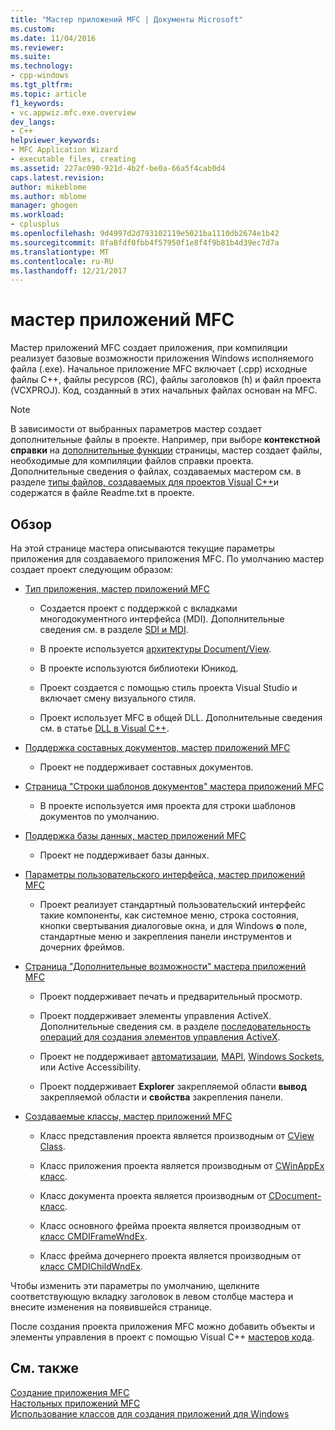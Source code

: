 ```yaml
---
title: "Мастер приложений MFC | Документы Microsoft"
ms.custom: 
ms.date: 11/04/2016
ms.reviewer: 
ms.suite: 
ms.technology:
- cpp-windows
ms.tgt_pltfrm: 
ms.topic: article
f1_keywords:
- vc.appwiz.mfc.exe.overview
dev_langs:
- C++
helpviewer_keywords:
- MFC Application Wizard
- executable files, creating
ms.assetid: 227ac090-921d-4b2f-be0a-66a5f4cab0d4
caps.latest.revision: 
author: mikeblome
ms.author: mblome
manager: ghogen
ms.workload:
- cplusplus
ms.openlocfilehash: 9d4997d2d793102119e5021ba1110db2674e1b42
ms.sourcegitcommit: 8fa8fdf0fbb4f57950f1e8f4f9b81b4d39ec7d7a
ms.translationtype: MT
ms.contentlocale: ru-RU
ms.lasthandoff: 12/21/2017
---
```

# <a name="mfc-application-wizard"></a>мастер приложений MFC
Мастер приложений MFC создает приложения, при компиляции реализует базовые возможности приложения Windows исполняемого файла (.exe). Начальное приложение MFC включает (.cpp) исходные файлы C++, файлы ресурсов (RC), файлы заголовков (h) и файл проекта (VCXPROJ). Код, созданный в этих начальных файлах основан на MFC.  
  
> [!NOTE]
>  В зависимости от выбранных параметров мастер создает дополнительные файлы в проекте. Например, при выборе **контекстной справки** на [дополнительные функции](../../mfc/reference/advanced-features-mfc-application-wizard.md) страницы, мастер создает файлы, необходимые для компиляции файлов справки проекта. Дополнительные сведения о файлах, создаваемых мастером см. в разделе [типы файлов, создаваемых для проектов Visual C++](../../ide/file-types-created-for-visual-cpp-projects.md)и содержатся в файле Readme.txt в проекте.  
  
## <a name="overview"></a>Обзор  
 На этой странице мастера описываются текущие параметры приложения для создаваемого приложения MFC. По умолчанию мастер создает проект следующим образом:  
  
-   [Тип приложения, мастер приложений MFC](../../mfc/reference/application-type-mfc-application-wizard.md)  
  
    -   Создается проект с поддержкой с вкладками многодокументного интерфейса (MDI). Дополнительные сведения см. в разделе [SDI и MDI](../../mfc/sdi-and-mdi.md).  
  
    -   В проекте используется [архитектуры Document/View](../../mfc/document-view-architecture.md).  
  
    -   В проекте используются библиотеки Юникод.  
  
    -   Проект создается с помощью стиль проекта Visual Studio и включает смену визуального стиля.  
  
    -   Проект использует MFC в общей DLL. Дополнительные сведения см. в статье [DLL в Visual C++](../../build/dlls-in-visual-cpp.md).  
  
-   [Поддержка составных документов, мастер приложений MFC](../../mfc/reference/compound-document-support-mfc-application-wizard.md)  
  
    -   Проект не поддерживает составных документов.  
  
-   [Страница "Строки шаблонов документов" мастера приложений MFC](../../mfc/reference/document-template-strings-mfc-application-wizard.md)  
  
    -   В проекте используется имя проекта для строки шаблонов документов по умолчанию.  
  
-   [Поддержка базы данных, мастер приложений MFC](../../mfc/reference/database-support-mfc-application-wizard.md)  
  
    -   Проект не поддерживает базы данных.  
  
-   [Параметры пользовательского интерфейса, мастер приложений MFC](../../mfc/reference/user-interface-features-mfc-application-wizard.md)  
  
    -   Проект реализует стандартный пользовательский интерфейс такие компоненты, как системное меню, строка состояния, кнопки свертывания диалоговые окна, и для Windows **о** поле, стандартные меню и закрепления панели инструментов и дочерних фреймов.  
  
-   [Страница "Дополнительные возможности" мастера приложений MFC](../../mfc/reference/advanced-features-mfc-application-wizard.md)  
  
    -   Проект поддерживает печать и предварительный просмотр.  
  
    -   Проект поддерживает элементы управления ActiveX. Дополнительные сведения см. в разделе [последовательность операций для создания элементов управления ActiveX](../../mfc/sequence-of-operations-for-creating-activex-controls.md).  
  
    -   Проект не поддерживает [автоматизации](../../mfc/automation.md), [MAPI](../../mfc/mapi-support-in-mfc.md), [Windows Sockets](../../mfc/windows-sockets-in-mfc.md), или Active Accessibility.  
  
    -   Проект поддерживает **Explorer** закрепляемой области **вывод** закрепляемой области и **свойства** закрепления панели.  
  
-   [Создаваемые классы, мастер приложений MFC](../../mfc/reference/generated-classes-mfc-application-wizard.md)  
  
    -   Класс представления проекта является производным от [CView Class](../../mfc/reference/cview-class.md).  
  
    -   Класс приложения проекта является производным от [CWinAppEx класс](../../mfc/reference/cwinappex-class.md).  
  
    -   Класс документа проекта является производным от [CDocument-класс](../../mfc/reference/cdocument-class.md).  
  
    -   Класс основного фрейма проекта является производным от [класс CMDIFrameWndEx](../../mfc/reference/cmdiframewndex-class.md).  
  
    -   Класс фрейма дочернего проекта является производным от [класс CMDIChildWndEx](../../mfc/reference/cmdichildwndex-class.md).  
  
 Чтобы изменить эти параметры по умолчанию, щелкните соответствующую вкладку заголовок в левом столбце мастера и внесите изменения на появившейся странице.  
  
 После создания проекта приложения MFC можно добавить объекты и элементы управления в проект с помощью Visual C++ [мастеров кода](../../ide/adding-functionality-with-code-wizards-cpp.md).  
  
## <a name="see-also"></a>См. также  
 [Создание приложения MFC](../../mfc/reference/creating-an-mfc-application.md)   
 [Настольных приложений MFC](../../mfc/mfc-desktop-applications.md)   
 [Использование классов для создания приложений для Windows](../../mfc/using-the-classes-to-write-applications-for-windows.md)
